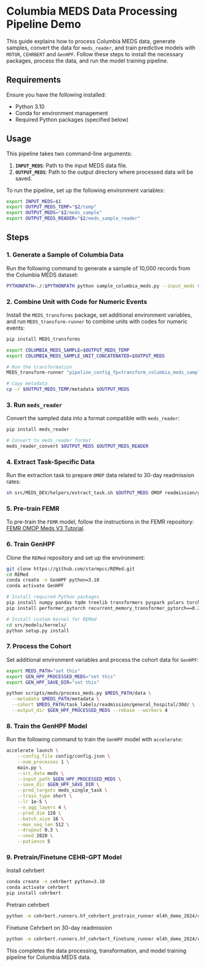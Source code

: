 # Columbia MEDS Data Processing Pipeline Demo

This guide explains how to process Columbia MEDS data, generate samples, convert the data for `meds_reader`, and train predictive models with `MOTOR`, `CEHRBERT` and `GenHPF`. Follow these steps to install the necessary packages, process the data, and run the model training pipeline.

## Requirements
Ensure you have the following installed:
- Python 3.10
- Conda for environment management
- Required Python packages (specified below)

## Usage

This pipeline takes two command-line arguments:
1. **`INPUT_MEDS`**: Path to the input MEDS data file.
2. **`OUTPUT_MEDS`**: Path to the output directory where processed data will be saved.

To run the pipeline, set up the following environment variables:

```bash
export INPUT_MEDS=$1
export OUTPUT_MEDS_TEMP="$2/temp"
export OUTPUT_MEDS="$2/meds_sample"
export OUTPUT_MEDS_READER="$2/meds_sample_reader"
```

## Steps

### 1. Generate a Sample of Columbia Data
Run the following command to generate a sample of 10,000 records from the Columbia MEDS dataset:

```bash
PYTHONPATH=./:$PYTHONPATH python sample_columbia_meds.py --input_meds $INPUT_MEDS --output_meds $OUTPUT_MEDS_TEMP --sample_size 10000
```

### 2. Combine Unit with Code for Numeric Events
Install the `MEDS_transforms` package, set additional environment variables, and run `MEDS_transform-runner` to combine units with codes for numeric events:

```bash
pip install MEDS_transforms

export COLUMBIA_MEDS_SAMPLE=$OUTPUT_MEDS_TEMP
export COLUMBIA_MEDS_SAMPLE_UNIT_CONCATENATED=$OUTPUT_MEDS

# Run the transformation
MEDS_transform-runner "pipeline_config_fp=transform_columbia_meds_sample.yaml"

# Copy metadata
cp -r $OUTPUT_MEDS_TEMP/metadata $OUTPUT_MEDS
```

### 3. Run `meds_reader`
Convert the sampled data into a format compatible with `meds_reader`:

```bash
pip install meds_reader

# Convert to meds_reader format
meds_reader_convert $OUTPUT_MEDS $OUTPUT_MEDS_READER
```

### 4. Extract Task-Specific Data
Run the extraction task to prepare `OMOP` data related to 30-day readmission rates:

```bash
sh src/MEDS_DEV/helpers/extract_task.sh $OUTPUT_MEDS OMOP readmission/general_hospital/30d
```

### 5. Pre-train FEMR
To pre-train the `FEMR` model, follow the instructions in the FEMR repository: [FEMR OMOP Meds V3 Tutorial](https://github.com/ChaoPang/femr/tree/omop_meds_v3_tutorial/src/femr/omop_meds_tutorial).

### 6. Train GenHPF

Clone the `REMed` repository and set up the environment:

```bash
git clone https://github.com/starmpcc/REMed.git
cd REMed
conda create -n GenHPF python=3.10
conda activate GenHPF

# Install required Python packages
pip install numpy pandas tqdm treelib transformers pyspark polars torch
pip install performer_pytorch recurrent_memory_transformer_pytorch==0.2.2 transformers==4.30.1 accelerate==0.20.3

# Install custom kernel for REMed
cd src/models/kernels/
python setup.py install
```

### 7. Process the Cohort
Set additional environment variables and process the cohort data for `GenHPF`:

```bash
export MEDS_PATH="set this"
export GEN_HPF_PROCESSED_MEDS="set this"
export GEN_HPF_SAVE_DIR="set this"

python scripts/meds/process_meds.py $MEDS_PATH/data \
  --metadata $MEDS_PATH/metadata \
  --cohort $MEDS_PATH/task_labels/readmission/general_hospital/30d/ \
  --output_dir $GEN_HPF_PROCESSED_MEDS --rebase --workers 4
```

### 8. Train the GenHPF Model
Run the following command to train the `GenHPF` model with `accelerate`:

```bash
accelerate launch \
    --config_file config/config.json \
    --num_processes 1 \
    main.py \
    --src_data meds \
    --input_path $GEN_HPF_PROCESSED_MEDS \
    --save_dir $GEN_HPF_SAVE_DIR \
    --pred_targets meds_single_task \
    --train_type short \
    --lr 1e-5 \
    --n_agg_layers 4 \
    --pred_dim 128 \
    --batch_size 16 \
    --max_seq_len 512 \
    --dropout 0.3 \
    --seed 2020 \
    --patience 5
```

### 9. Pretrain/Finetune CEHR-GPT Model
Install cehrbert
```bash
conda create -n cehrbert python=3.10
conda activate cehrbert
pip install cehrbert
```
Pretrain cehrbert
```bash
python -m cehrbert.runners.hf_cehrbert_pretrain_runner ml4h_demo_2024/cehrbert/cehrbert_pretrain_config.yml
```
Finetune Cehrbert on 30-day readmission
```bash
python -m cehrbert.runners.hf_cehrbert_finetune_runner ml4h_demo_2024/cehrbert/cehrbert_finetuning_config.yml
```

This completes the data processing, transformation, and model training pipeline for Columbia MEDS data.